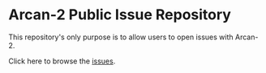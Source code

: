 # Arcan-2 Public Issue Repository
This repository's only purpose is to allow users to open issues with Arcan-2.

Click here to browse the [issues](https://github.com/darius-sas/arcan-issues-public/issues).

